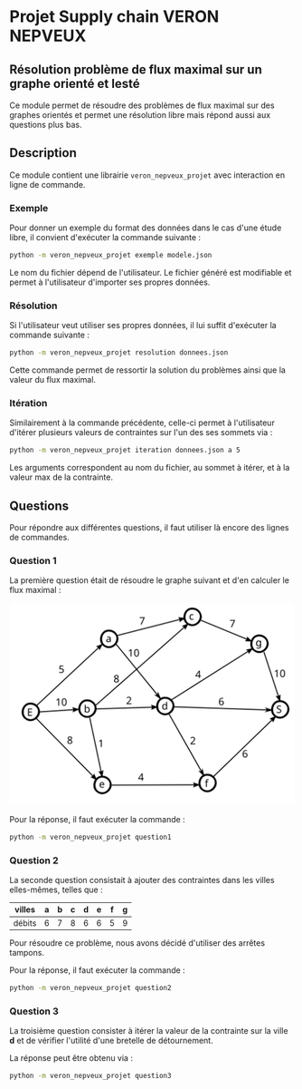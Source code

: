 # Projet Supply chain VERON NEPVEUX
## Résolution problème de flux maximal sur un graphe orienté et lesté

Ce module permet de résoudre des problèmes de flux maximal sur des graphes orientés et 
permet une résolution libre mais répond aussi aux questions plus bas.

## Description 

Ce module contient une librairie `veron_nepveux_projet` avec interaction en ligne de commande. 

### Exemple 

Pour donner un exemple du format des données dans le cas d'une étude libre, il convient d'exécuter la commande suivante :

```sh
python -m veron_nepveux_projet exemple modele.json
```

Le nom du fichier dépend de l'utilisateur.
Le fichier généré est modifiable et permet à l'utilisateur d'importer ses propres données.

### Résolution

Si l'utilisateur veut utiliser ses propres données, il lui suffit d'exécuter la commande suivante :

```sh
python -m veron_nepveux_projet resolution donnees.json
```

Cette commande permet de ressortir la solution du problèmes ainsi que la valeur du flux maximal.

### Itération

Similairement à la commande précédente, celle-ci permet à l'utilisateur d'itérer plusieurs valeurs de contraintes sur l'un des ses sommets via :

```sh
python -m veron_nepveux_projet iteration donnees.json a 5
```

Les arguments correspondent au nom du fichier, au sommet à itérer, et à la valeur max de la contrainte.

## Questions

Pour répondre aux différentes questions, il faut utiliser là encore des lignes de commandes.

### Question 1

La première question était de résoudre le graphe suivant et d'en calculer le flux maximal : 

![reseau](reseau.svg)

Pour la réponse, il faut exécuter la commande :

```sh
python -m veron_nepveux_projet question1
```

### Question 2

La seconde question consistait à ajouter des contraintes dans les villes elles-mêmes, telles que :

| villes | a   | b   | c   | d   | e   | f   | g   |
| ------ | --- | --- | --- | --- | --- | --- | --- |
| débits | 6   | 7   | 8   | 6   | 6   | 5   | 9   |

Pour résoudre ce problème, nous avons décidé d'utiliser des arrêtes tampons.

Pour la réponse, il faut exécuter la commande :

```sh
python -m veron_nepveux_projet question2
```

### Question 3

La troisième question consister à itérer la valeur de la contrainte sur la ville **d** et de vérifier l'utilité d'une bretelle de détournement.

La réponse peut être obtenu via : 

```sh
python -m veron_nepveux_projet question3
```